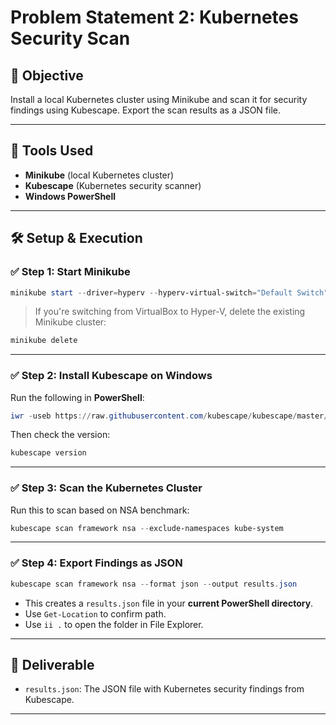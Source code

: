 
# Problem Statement 2: Kubernetes Security Scan

## 📌 Objective
Install a local Kubernetes cluster using Minikube and scan it for security findings using Kubescape. Export the scan results as a JSON file.

---

## 🧰 Tools Used
- **Minikube** (local Kubernetes cluster)
- **Kubescape** (Kubernetes security scanner)
- **Windows PowerShell**

---

## 🛠️ Setup & Execution

### ✅ Step 1: Start Minikube

```powershell
minikube start --driver=hyperv --hyperv-virtual-switch="Default Switch"
```

> If you're switching from VirtualBox to Hyper-V, delete the existing Minikube cluster:
```powershell
minikube delete
```

---

### ✅ Step 2: Install Kubescape on Windows

Run the following in **PowerShell**:

```powershell
iwr -useb https://raw.githubusercontent.com/kubescape/kubescape/master/install.ps1 | iex
```

Then check the version:

```powershell
kubescape version
```

---

### ✅ Step 3: Scan the Kubernetes Cluster

Run this to scan based on NSA benchmark:

```powershell
kubescape scan framework nsa --exclude-namespaces kube-system
```

---

### ✅ Step 4: Export Findings as JSON

```powershell
kubescape scan framework nsa --format json --output results.json
```

- This creates a `results.json` file in your **current PowerShell directory**.
- Use `Get-Location` to confirm path.
- Use `ii .` to open the folder in File Explorer.

---

## 📄 Deliverable

- `results.json`: The JSON file with Kubernetes security findings from Kubescape.

---
